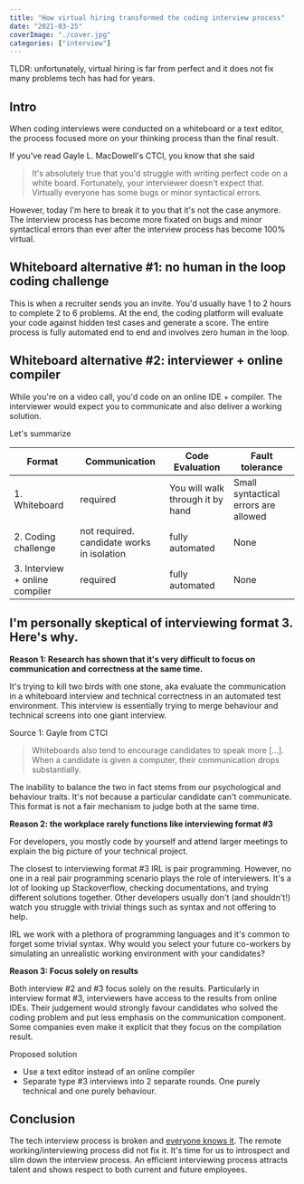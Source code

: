 ```yaml
---
title: "How virtual hiring transformed the coding interview process"
date: "2021-03-25"
coverImage: "./cover.jpg"
categories: ["interview"]
---
```


TLDR: unfortunately, virtual hiring is far from perfect and it does not fix many problems tech has had for years.

## Intro

When coding interviews were conducted on a whiteboard or a text editor, the process focused more on your thinking process than the final result.

If you've read Gayle L. MacDowell's CTCI, you know that she said

> It's absolutely true that you'd struggle with writing perfect code on a white board. Fortunately, your interviewer doesn't expect that. Virtually everyone has some bugs or minor syntactical errors.

However, today I'm here to break it to you that it's not the case anymore. The interview process has become more fixated on bugs and minor syntactical errors than ever after the interview process has become 100% virtual.

## Whiteboard alternative #1: no human in the loop coding challenge

This is when a recruiter sends you an invite. You'd usually have 1 to 2 hours to complete 2 to 6 problems. At the end, the coding platform will evaluate your code against hidden test cases and generate a score. The entire process is fully automated end to end and involves zero human in the loop.

## Whiteboard alternative #2: interviewer + online compiler

While you're on a video call, you'd code on an online IDE + compiler. The interviewer would expect you to communicate and also deliver a working solution.

Let's summarize

| Format                         | Communication                              | Code Evaluation                  | Fault tolerance                      |
| ------------------------------ | ------------------------------------------ | -------------------------------- | ------------------------------------ |
| 1. Whiteboard                  | required                                   | You will walk through it by hand | Small syntactical errors are allowed |
| 2. Coding challenge            | not required. candidate works in isolation | fully automated                  | None                                 |
| 3. Interview + online compiler | required                                   | fully automated                  | None                                 |

## I'm personally skeptical of interviewing format 3. Here's why.

**Reason 1: Research has shown that it's very difficult to focus on communication and correctness at the same time.**

It's trying to kill two birds with one stone, aka evaluate the communication in a whiteboard interview and technical correctness in an automated test environment. This interview is essentially trying to merge behaviour and technical screens into one giant interview.

Source 1: Gayle from CTCI

> Whiteboards also tend to encourage candidates to speak more [...]. When a candidate is given a computer, their communication drops substantially.

The inability to balance the two in fact stems from our psychological and behaviour traits. It's not because a particular candidate can't communicate. This format is not a fair mechanism to judge both at the same time.

**Reason 2: the workplace rarely functions like interviewing format #3**

For developers, you mostly code by yourself and attend larger meetings to explain the big picture of your technical project.

The closest to interviewing format #3 IRL is pair programming. However, no one in a real pair programming scenario plays the role of interviewers. It's a lot of looking up Stackoverflow, checking documentations, and trying different solutions together. Other developers usually don't (and shouldn't!) watch you struggle with trivial things such as syntax and not offering to help.

IRL we work with a plethora of programming languages and it's common to forget some trivial syntax. Why would you select your future co-workers by simulating an unrealistic working environment with your candidates?

**Reason 3: Focus solely on results**

Both interview #2 and #3 focus solely on the results. Particularly in interview format #3, interviewers have access to the results from online IDEs. Their judgement would strongly favour candidates who solved the coding problem and put less emphasis on the communication component. Some companies even make it explicit that they focus on the compilation result.

Proposed solution

- Use a text editor instead of an online compiler
- Separate type #3 interviews into 2 separate rounds. One purely technical and one purely behaviour.

## Conclusion

The tech interview process is broken and [everyone knows it](<[https://www.wsj.com/articles/tech-companies-say-they-cant-find-good-employees-the-companies-may-be-the-problem-11615212029](https://www.wsj.com/articles/tech-companies-say-they-cant-find-good-employees-the-companies-may-be-the-problem-11615212029)>). The remote working/interviewing process did not fix it. It's time for us to introspect and slim down the interview process. An efficient interviewing process attracts talent and shows respect to both current and future employees.
